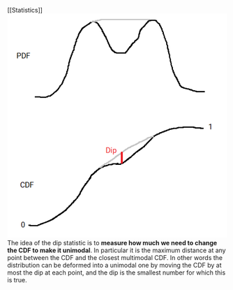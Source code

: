 [[Statistics]]
![](/assets/images/dip-stats-1.png)
The idea of the dip statistic is to **measure how much we need to change the CDF to make it unimodal**. 
In particular it is the maximum distance at any point between the CDF and the closest multimodal CDF. 
In other words the distribution can be deformed into a unimodal one by moving the CDF by at most the dip at each point, and the dip is the smallest number for which this is true.